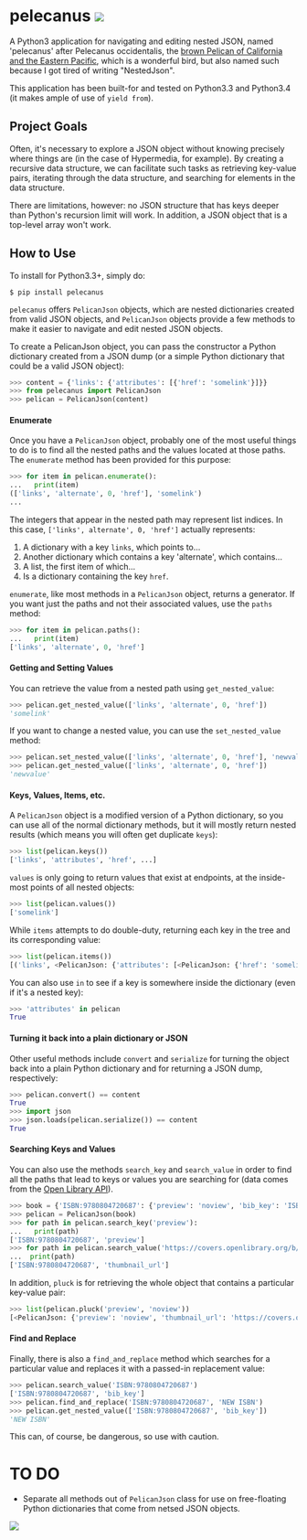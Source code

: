 # pelecanus ![](https://travis-ci.org/pellagic-puffbomb/pelecanus.svg?branch=master)

A Python3 application for navigating and editing nested JSON, named 'pelecanus' after Pelecanus occidentalis, the [brown Pelican of California and the Eastern Pacific](http://www.nps.gov/chis/naturescience/brown-pelican.htm), which is a wonderful bird, but also named such because I got tired of writing "NestedJson".

This application has been built-for and tested on Python3.3 and Python3.4 (it makes ample of use of `yield from`).

## Project Goals

Often, it's necessary to explore a JSON object without knowing precisely where things are (in the case of Hypermedia, for example). By creating a recursive data structure, we can facilitate such tasks as retrieving key-value pairs, iterating through the data structure, and searching for elements in the data structure.

There are limitations, however: no JSON structure that has keys deeper than Python's recursion limit will work. In addition, a JSON object that is a top-level array won't work.

## How to Use

To install for Python3.3+, simply do:

```
$ pip install pelecanus
```

`pelecanus` offers `PelicanJson` objects, which are nested dictionaries created from valid JSON objects, and `PelicanJson` objects provide a few methods to make it easier to navigate and edit nested JSON objects.

To create a PelicanJson object, you can pass the constructor a Python dictionary created from a JSON dump (or a simple Python dictionary that could be a valid JSON object):

```python
>>> content = {'links': {'attributes': [{'href': 'somelink'}]}}
>>> from pelecanus import PelicanJson
>>> pelican = PelicanJson(content)
```

#### Enumerate

Once you have a `PelicanJson` object, probably one of the most useful things to do is to find all the nested paths and the values located at those paths. The `enumerate` method has been provided for this purpose:

```python
>>> for item in pelican.enumerate():
...   print(item)
(['links', 'alternate', 0, 'href'], 'somelink')
...
```

The integers that appear in the nested path may represent list indices. In this case, `['links', alternate', 0, 'href']` actually represents:

1. A dictionary with a key `links`, which points to...
2. Another dictionary which contains a key 'alternate', which contains...
3. A list, the first item of which...
4. Is a dictionary containing the key `href`.

`enumerate`, like most methods in a `PelicanJson` object, returns a generator. If you want just the paths and not their associated values, use the `paths` method:

```python
>>> for item in pelican.paths():
...   print(item)
['links', 'alternate', 0, 'href']
```

#### Getting and Setting Values

You can retrieve the value from a nested path using `get_nested_value`:

```python
>>> pelican.get_nested_value(['links', 'alternate', 0, 'href'])
'somelink'
```

If you want to change a nested value, you can use the `set_nested_value` method:

```python
>>> pelican.set_nested_value(['links', 'alternate', 0, 'href'], 'newvalue')
>>> pelican.get_nested_value(['links', 'alternate', 0, 'href'])
'newvalue'
```

#### Keys, Values, Items, etc.

A `PelicanJson` object is a modified version of a Python dictionary, so you can use all of the normal dictionary methods, but it will mostly return nested results (which means you will often get duplicate `keys`):

```python
>>> list(pelican.keys())
['links', 'attributes', 'href', ...]
```

`values` is only going to return values that exist at endpoints, at the inside-most points of all nested objects:

```python
>>> list(pelican.values())
['somelink']
```

While `items` attempts to do double-duty, returning each key in the tree and its corresponding value:

```python
>>> list(pelican.items())
[('links', <PelicanJson: {'attributes': [<PelicanJson: {'href': 'somelink'}>]}>), ('attributes', [<PelicanJson: {'href': 'somelink'}>]), ('href', 'somelink')]
```

You can also use `in` to see if a key is somewhere inside the dictionary (even if it's a nested key):

```python
>>> 'attributes' in pelican
True
```


#### Turning it back into a plain dictionary or JSON

Other useful methods include `convert` and `serialize` for turning the object back into a plain Python dictionary and for returning a JSON dump, respectively:

```python
>>> pelican.convert() == content
True
>>> import json
>>> json.loads(pelican.serialize()) == content
True
```


#### Searching Keys and Values

You can also use the methods `search_key` and `search_value` in order to find all the paths that lead to keys or values you are searching for (data comes from the [Open Library API](https://openlibrary.org/developers/api)). 

```python
>>> book = {'ISBN:9780804720687': {'preview': 'noview', 'bib_key': 'ISBN:9780804720687', 'preview_url': 'https://openlibrary.org/books/OL7928788M/Between_Pacific_Tides', 'info_url': 'https://openlibrary.org/books/OL7928788M/Between_Pacific_Tides', 'thumbnail_url': 'https://covers.openlibrary.org/b/id/577352-S.jpg'}}
>>> pelican = PelicanJson(book)
>>> for path in pelican.search_key('preview'):
...   print(path)
['ISBN:9780804720687', 'preview']
>>> for path in pelican.search_value('https://covers.openlibrary.org/b/id/577352-S.jpg'):
...  print(path)
['ISBN:9780804720687', 'thumbnail_url']
```

In addition, `pluck` is for retrieving the whole object that contains a particular key-value pair:

```python
>>> list(pelican.pluck('preview', 'noview'))
[<PelicanJson: {'preview': 'noview', 'thumbnail_url': 'https://covers.openlibrary.org/b/id/577352-S.jpg', 'bib_key': 'ISBN:9780804720687', 'preview_url': 'https://openlibrary.org/books/OL7928788M/Between_Pacific_Tides', 'info_url': 'https://openlibrary.org/books/OL7928788M/Between_Pacific_Tides'}>]
```

#### Find and Replace

Finally, there is also a `find_and_replace` method which searches for a particular value and replaces it with a passed-in replacement value:

```python
>>> pelican.search_value('ISBN:9780804720687')
['ISBN:9780804720687', 'bib_key']
>>> pelican.find_and_replace('ISBN:9780804720687', 'NEW ISBN')
>>> pelican.get_nested_value(['ISBN:9780804720687', 'bib_key'])
'NEW ISBN'
```

This can, of course, be dangerous, so use with caution.

# TO DO

* Separate all methods out of `PelicanJson` class for use on free-floating Python dictionaries that come from netsed JSON objects.

![](http://i.imgur.com/f6bG1XN.jpg)
